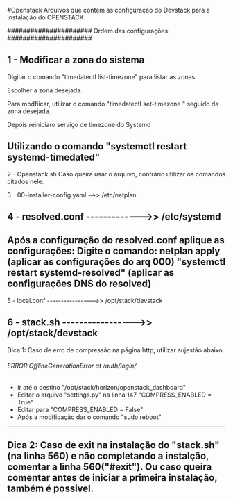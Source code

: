 #Openstack
Arquivos que contém as configuração do Devstack para a instalação do 
                        OPENSTACK
                            
###################### Ordem das configurações: ######################

 1 - Modificar a zona do sistema 
---------------------------------------------------------------------------------------------------------------------------
Digitar o comando "timedatectl list-timezone" para listar as zonas.

Escolher a zona desejada.

Para modfiicar, utilizar o comando "timedatectl set-timezone " seguido da zona desejada. 

Depois reiniciaro serviço de timezone do Systemd 

Utilizando o comando "systemctl restart systemd-timedated"
---------------------------------------------------------------------------------------------------------------------------
 2 - Openstack.sh
  Caso queira usar o arquivo, contrário utilizar os comandos citados nele.

 3 - 00-installer-config.yaml -->> /etc/netplan
 
 4 - resolved.conf ------------->> /etc/systemd
---------------------------------------------------------------------------------------------------------------------------
Após a configuração do resolved.conf aplique as configurações:
Digite o comando: netplan apply (aplicar as configurações do arq 000)
"systemctl restart systemd-resolved" (aplicar as configurações DNS do resolved)
---------------------------------------------------------------------------------------------------------------------------
 5 - local.conf ---------------->> /opt/stack/devstack
 
 6 - stack.sh  ----------------->> /opt/stack/devstack
---------------------------------------------------------------------------------------------------------------------------
 Dica 1:
 Caso de erro de compressão na página http, utilizar sujestão abaixo.

 ###### ERROR OfflineGenerationError at /auth/login/ ######

 - ir até o destino "/opt/stack/horizon/openstack_dashboard"
 - Editar o arquivo "settings.py" na linha 147 "COMPRESS_ENABLED = True"
 - Editar para "COMPRESS_ENABLED = False"
 - Após a modificação dar o comando "sudo reboot"
---------------------------------------------------------------------------------------------------------------------------
 Dica 2:
 Caso de exit na instalação do "stack.sh"(na linha 560) e não completando a instalção, comentar a linha 560("#exit"). Ou caso queira comentar antes de iniciar a primeira instalação, também é possivel.
---------------------------------------------------------------------------------------------------------------------------
